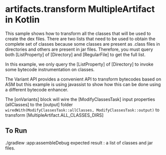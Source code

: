 # artifacts.transform MultipleArtifact in Kotlin
This sample shows how to transform all the classes that will be used to create the dex files.
There are two lists that need to be used to obtain the complete set of classes because some
classes are present as .class files in directories and others are present in jar files.
Therefore, you must query both [ListProperty] of [Directory] and [RegularFile] to get the full list.

In this example, we only query the [ListProperty] of [Directory] to invoke some bytecode
instrumentation on classes.

The Variant API provides a convenient API to transform bytecodes based on ASM but this example
is using javassist to show how this can be done using a different bytecode enhancer.


The [onVariants] block will wire the [ModifyClassesTask] input properties (allClasses]
to the [output] folder
`wiredWith(ModifyClassesTask::allClasses, ModifyClassesTask::output)`
to transform [MultipleArtifact.ALL_CLASSES_DIRS]

## To Run
./gradlew :app:assembleDebug
expected result : a list of classes and jar files.